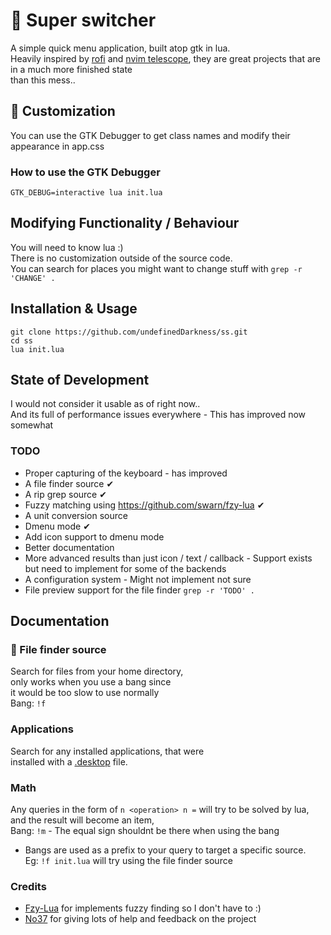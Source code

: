 #  🚀 Super switcher  
A simple quick menu application, built atop gtk in lua.  
Heavily inspired by [rofi](https://github.com/davatorium/rofi) and [nvim telescope](https://github.com/nvim-telescope/telescope.nvim), they are great projects that are in a much more finished state  
than this mess..  
  
## 🎨 Customization  
You can use the GTK Debugger to get class names and modify their appearance in app.css  
  
### How to use the GTK Debugger  
```  
GTK_DEBUG=interactive lua init.lua  
```  
  
## Modifying Functionality / Behaviour
You will need to know lua :)   
There is no customization outside of the source code.  
You can search for places you might want to change stuff with `grep -r 'CHANGE' .`  
  
## Installation & Usage  
```  
git clone https://github.com/undefinedDarkness/ss.git  
cd ss  
lua init.lua  
```  
  
## State of Development  
I would not consider it usable as of right now..  
And its full of performance issues everywhere - This has improved now somewhat
  
### TODO  
- Proper capturing of the keyboard - has improved   
- A file finder source ✔  
- A rip grep source  ✔  
- Fuzzy matching using https://github.com/swarn/fzy-lua ✔  
- A unit conversion source  
- Dmenu mode  ✔   
- Add icon support to dmenu mode  
- Better documentation  
- More advanced results than just icon / text / callback  - Support exists but need to implement for some of the backends  
- A configuration system - Might not implement not sure 
- File preview support for the file finder
`grep -r 'TODO' .`  
  
## Documentation  
  
### 📂 File finder source  
Search for files from your home directory,  
only works when you use a bang since   
it would be too slow to use normally  
Bang: `!f`  
  
### Applications  
Search for any installed applications, that were   
installed with a [.desktop](https://wiki.archlinux.org/title/desktop_entries) file.  
  
### Math   
Any queries in the form of `n <operation> n =` will try to be solved by lua,  
and the result will become an item,  
Bang: `!m` - The equal sign shouldnt be there when using the bang  
  
* Bangs are used as a prefix to your query to target a specific source.  
Eg: `!f init.lua` will try using the file finder source  
  
### Credits  
- [Fzy-Lua](https://github.com/swarn/fzy-lua) for implements fuzzy finding so I don't have to :)  
- [No37](https://github.com/Nooo37) for giving lots of help and feedback on the project  

